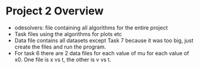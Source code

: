 # Project 2 Overview
 - odesolvers: file containing all algorithms for the entire project
 - Task files using the algorithms for plots etc
 - Data file contains all datasets except Task 7 because it was too big, just create the files and run the program.
 - For task 6 there are 2 data files for each value of mu for each value of x0. One file is x vs t, the other is v vs t.

